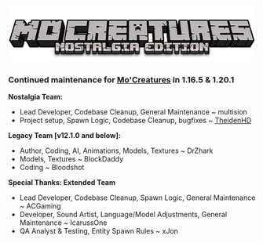 ![DrZhark's Mo'Creatures Extended](logo_ext_small.png)

### Continued maintenance for [Mo'Creatures](https://youtu.be/a0vr5WbcZtM) in 1.16.5 & 1.20.1

**Nostalgia Team:**

* Lead Developer, Codebase Cleanup, General Maintenance ~ multision
* Project setup, Spawn Logic, Codebase Cleanup, bugfixes ~ [TheidenHD](https://github.com/TheidenHD/mocreaturesdev)

**Legacy Team [v12.1.0 and below]:**

* Author, Coding, AI, Animations, Models, Textures ~ DrZhark
* Models, Textures ~ BlockDaddy
* Coding ~ Bloodshot

**Special Thanks: Extended Team**

* Lead Developer, Codebase Cleanup, Spawn Logic, General Maintenance ~ ACGaming
* Developer, Sound Artist, Language/Model Adjustments, General Maintenance ~ IcarussOne
* QA Analyst & Testing, Entity Spawn Rules ~ xJon